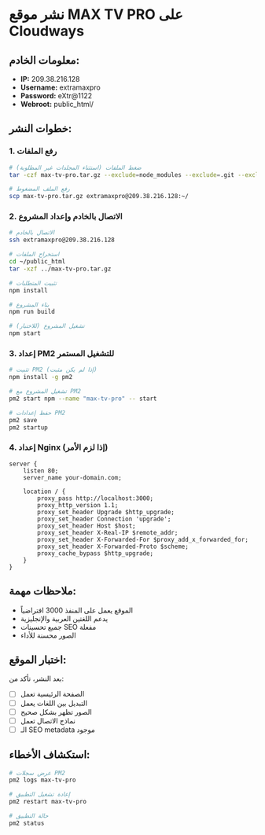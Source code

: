 # نشر موقع MAX TV PRO على Cloudways

## معلومات الخادم:
- **IP:** 209.38.216.128
- **Username:** extramaxpro
- **Password:** eXtr@1122
- **Webroot:** public_html/

## خطوات النشر:

### 1. رفع الملفات
```bash
# ضغط الملفات (استثناء المجلدات غير المطلوبة)
tar -czf max-tv-pro.tar.gz --exclude=node_modules --exclude=.git --exclude=.next .

# رفع الملف المضغوط
scp max-tv-pro.tar.gz extramaxpro@209.38.216.128:~/
```

### 2. الاتصال بالخادم وإعداد المشروع
```bash
# الاتصال بالخادم
ssh extramaxpro@209.38.216.128

# استخراج الملفات
cd ~/public_html
tar -xzf ../max-tv-pro.tar.gz

# تثبيت المتطلبات
npm install

# بناء المشروع
npm run build

# تشغيل المشروع (للاختبار)
npm start
```

### 3. إعداد PM2 للتشغيل المستمر
```bash
# تثبيت PM2 (إذا لم يكن مثبت)
npm install -g pm2

# تشغيل المشروع مع PM2
pm2 start npm --name "max-tv-pro" -- start

# حفظ إعدادات PM2
pm2 save
pm2 startup
```

### 4. إعداد Nginx (إذا لزم الأمر)
```nginx
server {
    listen 80;
    server_name your-domain.com;
    
    location / {
        proxy_pass http://localhost:3000;
        proxy_http_version 1.1;
        proxy_set_header Upgrade $http_upgrade;
        proxy_set_header Connection 'upgrade';
        proxy_set_header Host $host;
        proxy_set_header X-Real-IP $remote_addr;
        proxy_set_header X-Forwarded-For $proxy_add_x_forwarded_for;
        proxy_set_header X-Forwarded-Proto $scheme;
        proxy_cache_bypass $http_upgrade;
    }
}
```

## ملاحظات مهمة:
- الموقع يعمل على المنفذ 3000 افتراضياً
- يدعم اللغتين العربية والإنجليزية
- جميع تحسينات SEO مفعلة
- الصور محسنة للأداء

## اختبار الموقع:
بعد النشر، تأكد من:
- [ ] الصفحة الرئيسية تعمل
- [ ] التبديل بين اللغات يعمل
- [ ] الصور تظهر بشكل صحيح
- [ ] نماذج الاتصال تعمل
- [ ] الـ SEO metadata موجود

## استكشاف الأخطاء:
```bash
# عرض سجلات PM2
pm2 logs max-tv-pro

# إعادة تشغيل التطبيق
pm2 restart max-tv-pro

# حالة التطبيق
pm2 status
```
